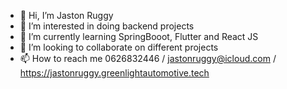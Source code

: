 - 👋 Hi, I’m Jaston Ruggy
- 👀 I’m interested in doing backend projects
- 🌱 I’m currently learning SpringBooot, Flutter and React JS
- 💞️ I’m looking to collaborate on different projects
- 📫 How to reach me 0626832446 / jastonruggy@icloud.com / https://jastonruggy.greenlightautomotive.tech

<!---
JRuggy/JRuggy is a ✨ special ✨ repository because its `README.md` (this file) appears on your GitHub profile.
You can click the Preview link to take a look at your changes.
--->
